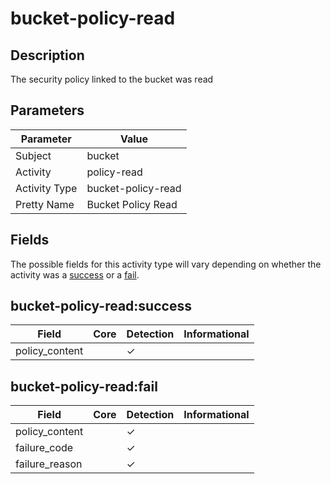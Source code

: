 bucket-policy-read
==================

Description
-----------
The security policy linked to the bucket was read

Parameters
----------
| Parameter     | Value              |
| ------------- | ------------------ |
| Subject       | bucket             |
| Activity      | policy-read        |
| Activity Type | bucket-policy-read |
| Pretty Name   | Bucket Policy Read |


Fields
------

The possible fields for this activity type will vary depending on whether the activity was a [success](#bucket-policy-readsuccess) or a [fail](#bucket-policy-readfail).


bucket-policy-read:success
--------------------------

| Field          | Core | Detection | Informational |
| -------------- | ---- | --------- | ------------- |
| policy_content |      | &#10003;  |               |

bucket-policy-read:fail
-----------------------

| Field          | Core | Detection | Informational |
| -------------- | ---- | --------- | ------------- |
| policy_content |      | &#10003;  |               |
| failure_code   |      | &#10003;  |               |
| failure_reason |      | &#10003;  |               |